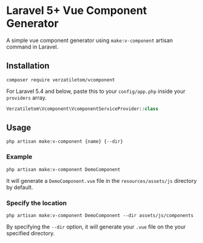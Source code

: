 # Laravel 5+ Vue Component Generator
A simple vue component generator using `make:v-component` artisan command in Laravel.

## Installation
```
composer require verzatiletom/vcomponent
```

For Laravel 5.4  and below, paste this to your `config/app.php` inside your `providers` array.
```php
Verzatiletom\Vcomponent\VcomponentServiceProvider::class
```

## Usage
```
php artisan make:v-component {name} {--dir}
```

### Example
```
php artisan make:v-component DemoComponent
```
It will generate a `DemoComponent.vue`  file in the `resources/assets/js` directory by default.

### Specify the location
```
php artisan make:v-component DemoComponent --dir assets/js/components
```
By specifying the `--dir` option, it will generate your `.vue` file on the your specified directory.
